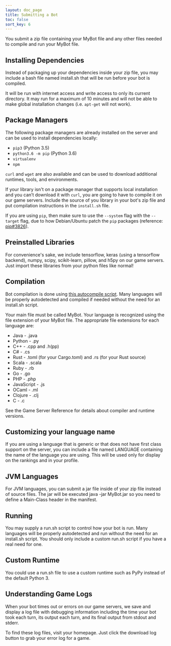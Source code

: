 ```yaml
---
layout: doc_page
title: Submitting a Bot
toc: false
sort_key: 6
---
```


You submit a zip file containing your MyBot file and any other files needed to compile and run your MyBot file.

## Installing Dependencies

Instead of packaging up your dependencies inside your zip file, you may include a bash file named install.sh that will be run before your bot is compiled.

It will be run with internet access and write access to only its current directory. It may run for a maximum of 10 minutes and will not be able to make global installation changes (i.e. `apt-get` will not work).

## Package Managers

The following package managers are already installed on the server and can be used to install dependencies locally:

- `pip3` (Python 3.5)
- `python3.6 -m pip` (Python 3.6)
- `virtualenv`
- `npm`

`curl` and `wget` are also available and can be used to download additional runtimes, tools, and environments.

If your library isn't on a package manager that supports local installation and you can’t download it with `curl`, you are going to have to compile it on our game servers. Include the source of you library in your bot's zip file and put compilation instructions in the `install.sh` file.

If you are using `pip`, then make sure to use the `--system` flag with the `--target` flag, due to how Debian/Ubuntu patch the `pip` packages (reference: [pip#3826](https://github.com/pypa/pip/issues/3826)).

## Preinstalled Libraries

For convenience's sake, we include tensorflow, keras (using a tensorflow backend), numpy, scipy, scikit-learn, pillow, and h5py on our game servers. Just import these libraries from your python files like normal!

## Compilation

Bot compilation is done using [this autocompile script][autocompiler]. Many languages will be properly autodetected and compiled if needed without the need for an install.sh script.

Your main file must be called MyBot. Your language is recognized using the file extension of your MyBot file. The appropriate file extensions for each language are:

- Java - .java
- Python - .py
- C++ - .cpp and .h(pp)
- C# - .cs
- Rust - .toml (for your Cargo.toml) and .rs (for your Rust source)
- Scala - .scala
- Ruby - .rb
- Go - .go
- PHP - .php
- JavaScript - .js
- OCaml - .ml
- Clojure - .clj
- C - .c

See the Game Server Reference for details about compiler and runtime versions.

## Customizing your language name

If you are using a language that is generic or that does not have first class support on the server, you can include a file named LANGUAGE containing the name of the language you are using. This will be used only for display on the rankings and in your profile.

## JVM Languages

For JVM languages, you can submit a jar file inside of your zip file instead of source files. The jar will be executed java -jar MyBot.jar so you need to define a Main-Class header in the manifest.

## Running

You may supply a run.sh script to control how your bot is run. Many languages will be properly autodetected and run without the need for an install.sh script. You should only include a custom run.sh script if you have a real need for one.

## Custom Runtime

You could use a run.sh file to use a custom runtime such as PyPy instead of the default Python 3.

## Understanding Game Logs

<!-- TODO: this needs to be rewritten -->

When your bot times out or errors on our game servers, we save and display a log file with debugging information including the time your bot took each turn, its output each turn, and its final output from stdout and stderr.

To find these log files, visit your homepage. Just click the download log button to grab your error log for a game.

[autocompiler]: https://github.com/HaliteChallenge/Halite/blob/master/worker/compiler.py
